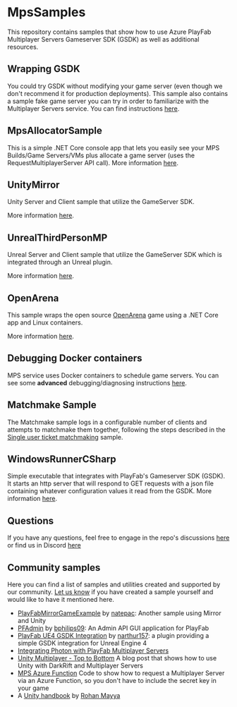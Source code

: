 # MpsSamples

This repository contains samples that show how to use Azure PlayFab Multiplayer Servers Gameserver SDK (GSDK) as well as additional resources.

## Wrapping GSDK

You could try GSDK without modifying your game server (even though we don't recommend it for production deployments). This sample also contains a sample fake game server you can try in order to familiarize with the Multiplayer Servers service. You can find instructions [here](wrappingGsdk/README.md).

## MpsAllocatorSample

This is a simple .NET Core console app that lets you easily see your MPS Builds/Game Servers/VMs plus allocate a game server (uses the RequestMultiplayerServer API call). More information [here](MpsAllocatorSample/README.md).

## UnityMirror

Unity Server and Client sample that utilize the GameServer SDK.

More information [here](UnityMirror/README.md).

## UnrealThirdPersonMP

Unreal Server and Client sample that utilize the GameServer SDK which is integrated through an Unreal plugin.

More information [here](UnrealThirdPersonMP/README.md).

## OpenArena

This sample wraps the open source [OpenArena](https://openarena.fandom.com/wiki/Main_Page) game using a .NET Core app and Linux containers.

More information [here](openarena/README.md).

## Debugging Docker containers

MPS service uses Docker containers to schedule game servers. You can see some **advanced** debugging/diagnosing instructions [here](./Debugging.md).

## Matchmake Sample

The Matchmake sample logs in a configurable number of clients and attempts to matchmake them together, following the steps described in the [Single user ticket matchmaking](https://docs.microsoft.com/gaming/playfab/features/multiplayer/matchmaking/quickstart#single-user-ticket-matchmaking) sample.

## WindowsRunnerCSharp

Simple executable that integrates with PlayFab's Gameserver SDK (GSDK). It starts an http server that will respond to GET requests with a json file containing whatever configuration values it read from the GSDK. More information [here](WindowsRunnerCSharp/README.md).

## Questions

If you have any questions, feel free to engage in the repo's discussions [here](https://github.com/PlayFab/MpsSamples/discussions) or find us in Discord [here](https://aka.ms/msftgamedevdiscord)

## Community samples

Here you can find a list of samples and utilities created and supported by our community. [Let us know](https://github.com/PlayFab/gsdkSamples/issues) if you have created a sample yourself and would like to have it mentioned here.

- [PlayFabMirrorGameExample](https://github.com/natepac/playfabmirrorgameexample) by [natepac](https://github.com/natepac): Another sample using Mirror and Unity
- [PFAdmin](https://github.com/bphillips09/PFAdmin) by [bphilips09](https://github.com/bphillips09): An Admin API GUI application for PlayFab
- [PlayFab UE4 GSDK Integration](https://github.com/narthur157/playfab-gsdk-ue4) by [narthur157](https://github.com/narthur157): a plugin providing a simple GSDK integration for Unreal Engine 4
- [Integrating Photon with PlayFab Multiplayer Servers](https://doc.photonengine.com/en-us/bolt/current/demos-and-tutorials/playfab-integration/overview)
- [Unity Multiplayer - Top to Bottom](https://dev.to/robodoig/unity-multiplayer-bottom-to-top-46cj) A blog post that shows how to use Unity with DarkRift and Multiplayer Servers
- [MPS Azure Function](https://github.com/rohanmayya/playfab-mps-azure-functions) Code to show how to request a Multiplayer Server via an Azure Function, so you don't have to include the secret key in your game
- A [Unity handbook](https://github.com/rohanmayya/playfabmultiplayer-unity-handbook) by [Rohan Mayya](https://github.com/rohanmayya)
